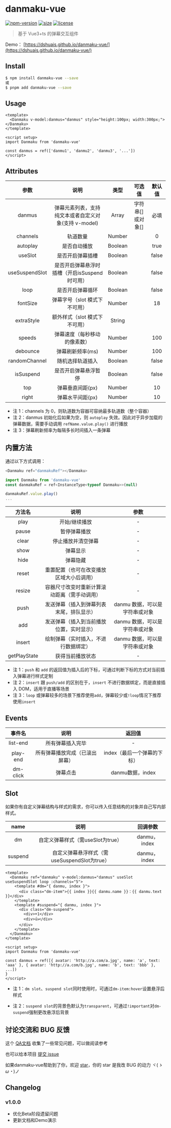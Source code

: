 # danmaku-vue

[![npm-version](https://img.shields.io/npm/v/danmaku-vue.svg)](https://www.npmjs.com/package/danmaku-vue)
[![size](https://img.shields.io/badge/minifiedsize-27kB-blue.svg)](https://www.npmjs.com/package/danmaku-vue)
[![license](https://img.shields.io/npm/l/express.svg)]()

> 基于 Vue3+ts 的弹幕交互组件

Demo： [https://dshuais.github.io/danmaku-vue/](https://dshuais.github.io/danmaku-vue/)

## Install

```bash
$ npm install danmaku-vue --save
或
$ pnpm add danmaku-vue --save
```

## Usage

```vue
<template>
  <Danmaku v-model:danmus="danmus" style="height:100px; width:300px;"></Danmaku>
</template>

<script setup>
import Danmaku from 'danmaku-vue'

const danmus = ref(['danmu1', 'danmu2', 'danmu3', '...'])
</script>
```

## Attributes

|      参数      |                         说明                         |  类型   |      可选值      | 默认值 |
| :------------: | :--------------------------------------------------: | :-----: | :--------------: | :----: |
|     danmus     | 弹幕元素列表，支持纯文本或者自定义对象(支持 v-model) |  Array  | 字符串[]或对象[] |  必填  |
|    channels    |                       轨道数量                       | Number  |                  |   0    |
|    autoplay    |                     是否自动播放                     | Boolean |                  |  true  |
|    useSlot     |                   是否开启弹幕插槽                   | Boolean |                  | false  |
| useSuspendSlot |    是否开启弹幕悬浮时插槽（开启isSuspend时可用）     | Boolean |                  | false  |
|      loop      |                   是否开启弹幕循环                   | Boolean |                  | false  |
|    fontSize    |            弹幕字号（slot 模式下不可用）             | Number  |                  |   18   |
|   extraStyle   |            额外样式（slot 模式下不可用）             | String  |                  |        |
|     speeds     |             弹幕速度（每秒移动的像素数）             | Number  |                  |  100   |
|    debounce    |                   弹幕刷新频率(ms)                   | Number  |                  |  100   |
| randomChannel  |                   随机选择轨道插入                   | Boolean |                  | false  |
|   isSuspend    |                 是否开启弹幕悬浮暂停                 | Boolean |                  | false  |
|      top       |                   弹幕垂直间距(px)                   | Number  |                  |   10   |
|     right      |                   弹幕水平间距(px)                   | Number  |                  |   10   |

- 注 1：channels 为 0，则轨道数为容器可容纳最多轨道数（整个容器）
- 注 2：danmus 初始化后如果为空，则 `autoplay` 失效。因此对于异步加载的弹幕数据，需要手动调用 `refName.value.play()` 进行播放
- 注 3：弹幕刷新频率为每隔多长时间插入一条弹幕

## 内置方法

通过以下方式调用：

```js
<Danmaku ref="danmakuRef"></Danmaku>

import Danmaku from 'danmaku-vue'
const danmakuRef = ref<InstanceType<typeof Danmaku>>(null)

danmakuRef.value.play()
...
```

|    方法名    |                     说明                     |              参数              |
| :----------: | :------------------------------------------: | :----------------------------: |
|     play     |                开始/继续播放                 |               -                |
|    pause     |                 暂停弹幕播放                 |               -                |
|    clear     |              停止播放并清空弹幕              |               -                |
|     show     |                   弹幕显示                   |               -                |
|     hide     |                   弹幕隐藏                   |               -                |
|    reset     |   重置配置（也可在改变播放区域大小后调用）   |               -                |
|    resize    | 容器尺寸改变时重新计算滚动距离（需手动调用） |               -                |
|     push     |   发送弹幕（插入到弹幕列表末尾，排队显示）   | danmu 数据，可以是字符串或对象 |
|     add      |   发送弹幕（插入到当前播放位置，实时显示）   | danmu 数据，可以是字符串或对象 |
|    insert    |     绘制弹幕（实时插入，不进行数据绑定）     | danmu 数据，可以是字符串或对象 |
| getPlayState |               获得当前播放状态               |               -                |

- 注 1：`push` 和 `add` 的返回值为插入后的下标，可通过判断下标的方式对当前插入弹幕进行样式定制
- 注 2：`insert` 跟 `push/add` 的区别在于，`insert` 不进行数据绑定，而是直接插入 DOM，适用于直播等场景
- 注 3：`loop` 或弹幕较多的场景下推荐使用`add`，弹幕较少或`!loop`情况下推荐使用`insert`

## Events

|  事件名  |              说明              |           返回值            |
| :------: | :----------------------------: | :-------------------------: |
| list-end |        所有弹幕插入完毕        |              -              |
| play-end | 所有弹幕播放完成（已滚出屏幕） | index（最后一个弹幕的下标） |
| dm-click |            弹幕点击            |      danmu数据，index       |

## Slot

如果你有自定义弹幕结构与样式的需求，你可以传入任意结构的对象并自己写内部样式。

|  name   |                     说明                     |   回调参数   |
| :-----: | :------------------------------------------: | :----------: |
|   dm    |      自定义弹幕样式（需useSlot为true）       | danmu，index |
| suspend | 自定义弹幕悬浮样式（需useSuspendSlot为true） | danmu，index |

```vue
<template>
  <Danmaku ref="danmaku" v-model:danmus="danmus" useSlot useSuspendSlot loop :channels="5">
    <template #dm="{ danmu, index }">
      <div class="dm-item">{{ index }}{{ danmu.name }}：{{ danmu.text }}</div>
    </template>
	<template #suspend="{ danmu, index }">
      <div class="dm-suspend">
        <div>+1</div>
        <div>👍</div>
      </div>
    </template>
  </Danmaku>
</template>

<script setup>
import Danmaku from 'danmaku-vue'

const danmus = ref([{ avatar: 'http://a.com/a.jpg', name: 'a', text: 'aaa' }, { avatar: 'http://a.com/b.jpg', name: 'b', text: 'bbb' }, ...])
}
</script>
```

- 注 1：`dm slot`、`suspend slot`同时使用时，可通过`dm-item:hover`设置悬浮后样式

- 注 2：`suspend slot`的背景色默认为`transparent`，可通过`!important`对`dm-suspend`强制更改悬浮后背景

  

## 讨论交流和 BUG 反馈

这个 [QA文档](https://github.com/dshuais/danmaku-vue/blob/main/QA.md) 收集了一些常见问题，可以做阅读参考

也可以给本项目 [提交 issue](https://github.com/dshuais/danmaku-vue/issues)

如果danmaku-vue帮助到了你，欢迎 [star](https://github.com/dshuais/danmaku-vue/)，你的 star 是我改 BUG 的动力 ヾ(*ゝω・*)ノ



## Changelog

### v1.0.0

- 优化Beta阶段遗留问题
- 更新文档和Demo演示





